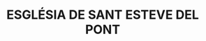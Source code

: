 ---
layout: patrimoni-details
title:  "ESGLÉSIA DE SANT ESTEVE DEL PONT"
collections: ["patrimoni-arquitectonic", "bcil-previstos-cbp"]
coordinates:
  - group1:
        - [1.450888468541452, 42.367027623156758]
        - [1.450964389920794, 42.36702906639281]
        - [1.451022885401141, 42.367029856866381]
        - [1.451071236167341, 42.367031344696898]
        - [1.451074849118191, 42.366975901315236]
        - [1.450890956740595, 42.366972164581036]
        - [1.450888468541452, 42.367027623156758]
---